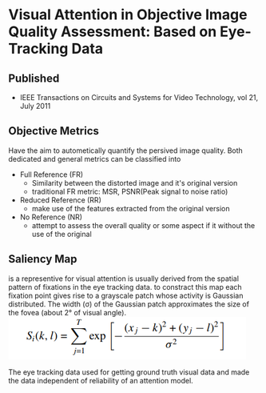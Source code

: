 # Visual Attention in Objective Image Quality Assessment: Based on Eye-Tracking Data
## Published
- IEEE Transactions on Circuits and Systems for Video Technology, vol 21, July 2011

## Objective Metrics
Have the aim to autometically quantify the persived image quality. Both dedicated and general metrics can be classified into 
- Full Reference (FR)
    - Similarity between the distorted image and it's original version
    - traditional FR metric: MSR, PSNR(Peak signal to noise ratio)
- Reduced Reference (RR)
    - make use of the features extracted from the original version
- No Reference (NR)
    - attempt to assess the overall quality or some aspect if it without the use of the original 

## Saliency Map
is a representive for visual attention is usually derived from the spatial pattern of fixations in the eye tracking data. to constract this map each fixation point gives rise to a grayscale patch whose activity is Gaussian distributed. The width (σ) of the Gaussian patch approximates the size of the fovea (about 2° of visual angle). 
![smap](pictures/smap.PNG)

The eye tracking data used for getting ground truth visual data and made the data independent of reliability of an attention model.

